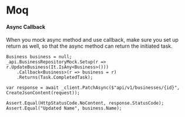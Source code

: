 # Moq

#### Async Callback

When you mock async method and use callback, make sure you set up return as well, so that the async method can return the initiated task.

```
Business business = null; 
_api.BusinessRepositoryMock.Setup(r => r.UpdateBusiness(It.IsAny<Business>()))
    .Callback<Business>(r => business = r)
    .Returns(Task.CompletedTask);

var response = await _client.PatchAsync($"api/v1/businesses/{id}", CreateJsonContent(request));

Assert.Equal(HttpStatusCode.NoContent, response.StatusCode);
Assert.Equal("Updated Name", business.Name);
```

